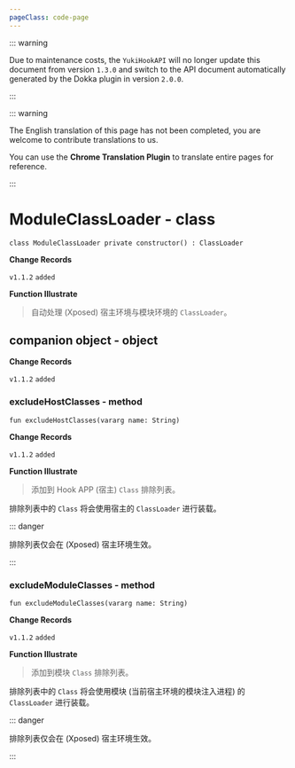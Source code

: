 ```yaml
---
pageClass: code-page
---
```


::: warning

Due to maintenance costs, the `YukiHookAPI` will no longer update this document from version `1.3.0` and switch to the API document automatically generated by the Dokka plugin in version `2.0.0`.

:::

::: warning

The English translation of this page has not been completed, you are welcome to contribute translations to us.

You can use the **Chrome Translation Plugin** to translate entire pages for reference.

:::

# ModuleClassLoader <span class="symbol">- class</span>

```kotlin:no-line-numbers
class ModuleClassLoader private constructor() : ClassLoader
```

**Change Records**

`v1.1.2` `added`

**Function Illustrate**

> 自动处理 (Xposed) 宿主环境与模块环境的 `ClassLoader`。

## companion object <span class="symbol">- object</span>

**Change Records**

`v1.1.2` `added`

### excludeHostClasses <span class="symbol">- method</span>

```kotlin:no-line-numbers
fun excludeHostClasses(vararg name: String)
```

**Change Records**

`v1.1.2` `added`

**Function Illustrate**

> 添加到 Hook APP (宿主) `Class` 排除列表。

排除列表中的 `Class` 将会使用宿主的 `ClassLoader` 进行装载。

::: danger

排除列表仅会在 (Xposed) 宿主环境生效。

:::

### excludeModuleClasses <span class="symbol">- method</span>

```kotlin:no-line-numbers
fun excludeModuleClasses(vararg name: String)
```

**Change Records**

`v1.1.2` `added`

**Function Illustrate**

> 添加到模块 `Class` 排除列表。

排除列表中的 `Class` 将会使用模块 (当前宿主环境的模块注入进程) 的 `ClassLoader` 进行装载。

::: danger

排除列表仅会在 (Xposed) 宿主环境生效。

:::